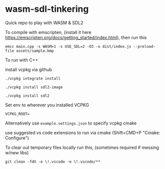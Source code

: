 # wasm-sdl-tinkering
Quick repo to play with WASM & SDL2

To compile with emscripten, (install it here https://emscripten.org/docs/getting_started/index.html), then run this

`emcc main.cpp -s WASM=1 -s USE_SDL=2 -O3 -o dist/index.js --preload-file assets/sample.bmp`

To run with C++

install vcpkg via github

`./vcpkg integrate install`

`./vcpkg install sdl2-image`

`./vcpkg install sdl2`


Set env to wherever you installed VCPKG

`VCPKG_ROOT=`

Alternatively use `example.settings.json` to specify vcpkg cmake

use suggested vs code extensions to run via cmake (Shift+CMD+P "Cmake: Configure")

To clear out temporary files locally run this, (sometimes required if messing w/new libs)

`git clean -fdX -e \!.vscode -e \!.vscode/**`
